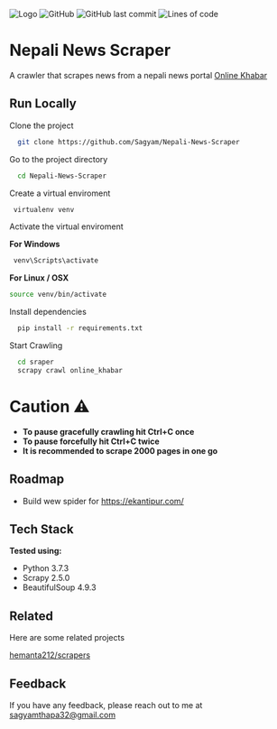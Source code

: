 ![Logo](https://www.onlinekhabar.com/wp-content/themes/onlinekhabar-2018/img/logoMain.png)
![GitHub](https://img.shields.io/github/license/sagyam/Nepali-News-Scraper?style=for-the-badge)
![GitHub last commit](https://img.shields.io/github/last-commit/Sagyam/Nepali-News-Scraper?style=for-the-badge)
![Lines of code](https://img.shields.io/tokei/lines/github/sagyam/Nepali-News-Scraper?style=for-the-badge)
# Nepali News Scraper

A crawler that scrapes news from a nepali news portal [Online Khabar](onlinekhabar.com)



## Run Locally

Clone the project

```bash
  git clone https://github.com/Sagyam/Nepali-News-Scraper
```

Go to the project directory

```bash
  cd Nepali-News-Scraper
```
Create a virtual enviroment

```bash
 virtualenv venv
```
Activate the virtual enviroment

**For Windows**
```bash
 venv\Scripts\activate
```
**For Linux / OSX**

```bash
source venv/bin/activate
```


Install dependencies

```bash
  pip install -r requirements.txt
```

Start Crawling

```bash
  cd sraper
  scrapy crawl online_khabar
```

# Caution ⚠️ 
 - **To pause gracefully crawling hit Ctrl+C once**
  - **To pause forcefully hit Ctrl+C twice**
  - **It is recommended to scrape 2000 pages in one go** 
## Roadmap

- Build wew spider for https://ekantipur.com/


  
## Tech Stack

**Tested using:** 
- Python 3.7.3
- Scrapy 2.5.0
- BeautifulSoup 4.9.3

  
## Related

Here are some related projects

[hemanta212/scrapers](https://github.com/hemanta212/scrapers)

  
## Feedback

If you have any feedback, please reach out to me at sagyamthapa32@gmail.com

  